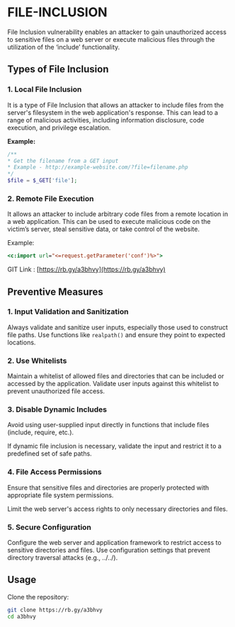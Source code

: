 # FILE-INCLUSION

File Inclusion vulnerability enables an attacker to gain unauthorized access to sensitive files on a web server or execute malicious files through the utilization of the ‘include’ functionality.

## Types of File Inclusion

### 1. Local File Inclusion

It is a type of File Inclusion that allows an attacker to include files from the server's filesystem in the web application's response. This can lead to a range of malicious activities, including information disclosure, code execution, and privilege escalation.

**Example:**

```php
/**
* Get the filename from a GET input
* Example - http://example-website.com/?file=filename.php
*/
$file = $_GET['file'];
```
### 2. Remote File Execution

It allows an attacker to include arbitrary code files from a remote location in a web application. This can be used to execute malicious code on the victim’s server, steal sensitive data, or take control of the website.

Example:
```jsp
<c:import url="<=request.getParameter('conf')%>">
```

GIT Link : [https://rb.gy/a3bhvy](https://rb.gy/a3bhvy)

## Preventive Measures

### 1. Input Validation and Sanitization
Always validate and sanitize user inputs, especially those used to construct file paths. Use functions like `realpath()` and ensure they point to expected locations.
### 2. Use Whitelists
Maintain a whitelist of allowed files and directories that can be included or accessed by the application. Validate user inputs against this whitelist to prevent unauthorized file access.
### 3. Disable Dynamic Includes
Avoid using user-supplied input directly in functions that include files (include, require, etc.). 

If dynamic file inclusion is necessary, validate the input and restrict it to a predefined set of safe paths.
### 4. File Access Permissions
Ensure that sensitive files and directories are properly protected with appropriate file system permissions. 

Limit the web server's access rights to only necessary directories and files.
### 5. Secure Configuration
Configure the web server and application framework to restrict access to sensitive directories and files. Use configuration settings that prevent directory traversal attacks (e.g., ../../).

## Usage
Clone the repository:
```bash
git clone https://rb.gy/a3bhvy
cd a3bhvy
```


